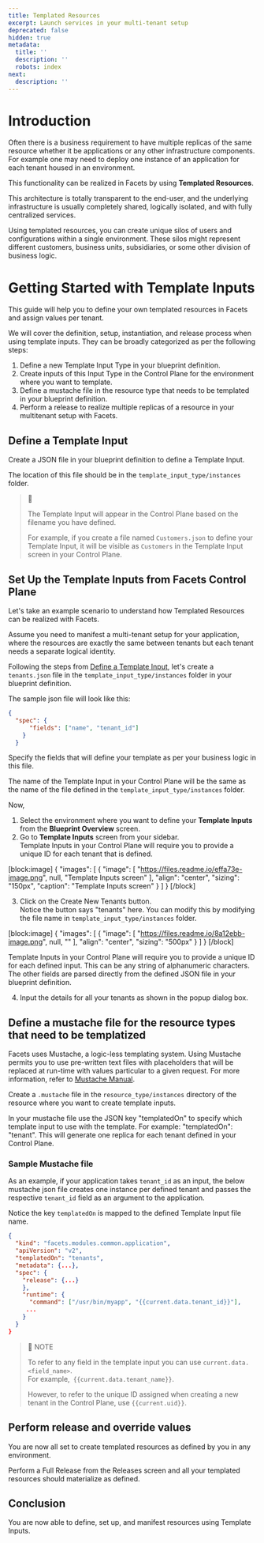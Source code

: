 ```yaml
---
title: Templated Resources
excerpt: Launch services in your multi-tenant setup
deprecated: false
hidden: true
metadata:
  title: ''
  description: ''
  robots: index
next:
  description: ''
---
```

# Introduction

Often there is a business requirement to have multiple replicas of the same resource whether it be applications or any other infrastructure components. For example one may need to deploy one instance of an application for each tenant housed in an environment. 

This functionality can be realized in Facets by using **Templated Resources**.

This architecture is totally transparent to the end-user, and the underlying infrastructure is usually completely shared, logically isolated, and with fully centralized services. 

Using templated resources, you can create unique silos of users and configurations within a single environment. These silos might represent different customers, business units, subsidiaries, or some other division of business logic. 

# Getting Started with Template Inputs

This guide will help you to define your own templated resources in Facets and assign values per tenant. 

We will cover the definition, setup, instantiation, and release process when using template inputs. They can be broadly categorized as per the following steps: 

1. Define a new Template Input Type in your blueprint definition.
2. Create inputs of this Input Type in the Control Plane for the environment where you want to template.  
3. Define a mustache file in the resource type that needs to be templated in your blueprint definition. 
4. Perform a release to realize multiple replicas of a resource in your multitenant setup with Facets.

## Define a Template Input

Create a JSON file in your blueprint definition to define a Template Input.

The location of this file should be in the `template_input_type/instances` folder.

> 📘 
> 
> The Template Input will appear in the Control Plane based on the filename you have defined. 
> 
> For example, if you create a file named `Customers.json` to define your Template Input, it will be visible as `Customers` in the Template Input screen in your Control Plane.

## Set Up the Template Inputs from Facets Control Plane

Let's take an example scenario to understand how Templated Resources can be realized with Facets. 

Assume you need to manifest a multi-tenant setup for your application, where the resources are exactly the same between tenants but each tenant needs a separate logical identity. 

Following the steps from [Define a Template Input](https://readme.facets.cloud/docs/template-inputs#define-a-template-input), let's create a `tenants.json` file in the `template_input_type/instances` folder in your blueprint definition.

The sample json file will look like this: 

```json
{
  "spec": {
      "fields": ["name", "tenant_id"]
    }
  }
```



Specify the fields that will define your template as per your business logic in this file. 

The name of the Template Input in your Control Plane will be the same as the name of the file defined in the `template_input_type/instances` folder.

Now, 

1. Select the environment where you want to define your **Template Inputs** from the **Blueprint Overview** screen. 
2. Go to **Template Inputs** screen from your sidebar.  
   Template Inputs in your Control Plane will require you to provide a unique ID for each tenant that is defined.

[block:image]
{
  "images": [
    {
      "image": [
        "https://files.readme.io/effa73e-image.png",
        null,
        "Template Inputs screen"
      ],
      "align": "center",
      "sizing": "150px",
      "caption": "Template Inputs screen"
    }
  ]
}
[/block]

3. Click on the Create New Tenants button.  
   Notice the button says "tenants" here. You can modify this by modifying the file name in `template_input_type/instances` folder. 

[block:image]
{
  "images": [
    {
      "image": [
        "https://files.readme.io/8a12ebb-image.png",
        null,
        ""
      ],
      "align": "center",
      "sizing": "500px"
    }
  ]
}
[/block]



   Template Inputs in your Control Plane will require you to provide a unique ID for each defined input. This can be any string of alphanumeric characters.  
   The other fields are parsed directly from the defined JSON file in your blueprint definition.

4. Input the details for all your tenants as shown in the popup dialog box.

## Define a mustache file for the resource types that need to be templatized

Facets uses Mustache, a logic-less templating system. Using Mustache permits you to use pre-written text files with placeholders that will be replaced at run-time with values particular to a given request. For more information, refer to [Mustache Manual](https://mustache.github.io/mustache.5.html).

Create a `.mustache` file in the `resource_type/instances` directory of the resource where you want to create template inputs.

In your mustache file use the JSON key "templatedOn" to specify which template input to use with the template. For example: "templatedOn": "tenant". This will generate one replica for each tenant defined in your Control Plane.

### Sample Mustache file

As an example, if your application takes `tenant_id` as an input, the below mustache json file creates one instance per defined tenant and passes the respective `tenant_id` field as an argument to the application.

Notice the key `templatedOn` is mapped to the defined Template Input file name.

```json Sample Mustache JSON
{
  "kind": "facets.modules.common.application",
  "apiVersion": "v2",
  "templatedOn": "tenants",
  "metadata": {...},
  "spec": {
    "release": {...}
    },
    "runtime": {
      "command": ["/usr/bin/myapp", "{{current.data.tenant_id}}"],
     ...
    }
  }
}
```



> 📘 NOTE
> 
> To refer to any field in the template input you can use `current.data.<field_name>`.  
> For example,` {{current.data.tenant_name}}`. 
> 
> However, to refer to the unique ID assigned when creating a new tenant in the Control Plane, use `{{current.uid}}`.

## Perform release and override values

You are now all set to create templated resources as defined by you in any environment. 

Perform a Full Release from the Releases screen and all your templated resources should materialize as defined.

## Conclusion

You are now able to define, set up, and manifest resources using Template Inputs.
